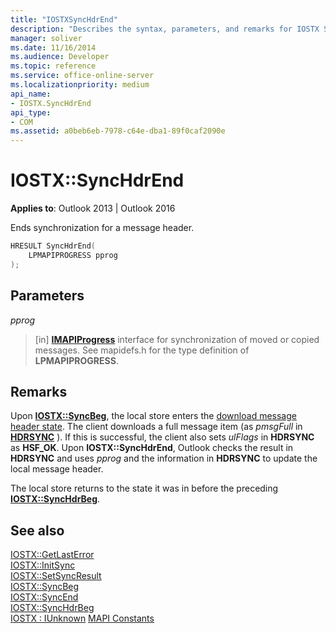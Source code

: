 ```yaml
---
title: "IOSTXSyncHdrEnd"
description: "Describes the syntax, parameters, and remarks for IOSTX SyncHdrEnd, which ends synchronization for a message header."
manager: soliver
ms.date: 11/16/2014
ms.audience: Developer
ms.topic: reference
ms.service: office-online-server
ms.localizationpriority: medium
api_name:
- IOSTX.SyncHdrEnd
api_type:
- COM
ms.assetid: a0beb6eb-7978-c64e-dba1-89f0caf2090e
---
```


# IOSTX::SyncHdrEnd

**Applies to**: Outlook 2013 | Outlook 2016
  
Ends synchronization for a message header.
  
```cpp
HRESULT SyncHdrEnd( 
    LPMAPIPROGRESS pprog 
);
```

## Parameters

 _pprog_
  
> [in] **[IMAPIProgress](imapiprogressiunknown.md)** interface for synchronization of moved or copied messages. See mapidefs.h for the type definition of **LPMAPIPROGRESS**.

## Remarks

Upon **[IOSTX::SyncBeg](iostx-syncbeg.md)**, the local store enters the [download message header state](download-message-header-state.md). The client downloads a full message item (as _pmsgFull_ in **[HDRSYNC](hdrsync.md)** ). If this is successful, the client also sets _ulFlags_ in **HDRSYNC** as **HSF_OK**. Upon **IOSTX::SyncHdrEnd**, Outlook checks the result in **HDRSYNC** and uses _pprog_ and the information in **HDRSYNC** to update the local message header.
  
The local store returns to the state it was in before the preceding **[IOSTX::SyncHdrBeg](iostx-synchdrbeg.md)**.
  
## See also

[IOSTX::GetLastError](iostx-getlasterror.md)  
[IOSTX::InitSync](iostx-initsync.md)  
[IOSTX::SetSyncResult](iostx-setsyncresult.md)  
[IOSTX::SyncBeg](iostx-syncbeg.md)  
[IOSTX::SyncEnd](iostx-syncend.md)  
[IOSTX::SyncHdrBeg](iostx-synchdrbeg.md)  
[IOSTX : IUnknown](iostxiunknown.md)
[MAPI Constants](mapi-constants.md)

